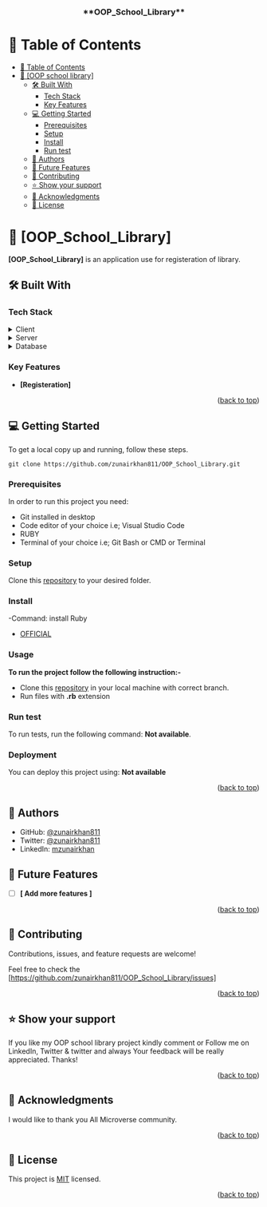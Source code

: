<a name="readme-top"></a>
<div align = 'center'>
  <h3><b>**OOP_School_Library**</b></h3>

</div>

<!-- TABLE OF CONTENTS -->

# 📗 Table of Contents

- [📗 Table of Contents](#-table-of-contents)
- [📖 \[OOP school library\] ](#-oop-school-library-)
  - [🛠 Built With ](#-built-with-)
    - [Tech Stack ](#tech-stack-)
    - [Key Features ](#key-features-)
  - [💻 Getting Started ](#-getting-started-)
    - [Prerequisites](#prerequisites)
    - [Setup](#setup)
    - [Install](#install)
    - [Run test](#run-test)
  - [👥 Authors ](#-authors-)
  - [🔭 Future Features ](#-future-features-)
  - [🤝 Contributing ](#-contributing-)
  - [⭐️ Show your support ](#️-show-your-support-)
  - [🙏 Acknowledgments ](#-acknowledgments-)
  - [📝 License ](#-license-)

<!-- PROJECT DESCRIPTION -->

# 📖 [OOP_School_Library] <a name="about-project"></a>

**[OOP_School_Library]** is an application use for registeration of library.

## 🛠 Built With <a name="built-with"></a>

### Tech Stack <a name="tech-stack"></a>


<details>
  <summary>Client</summary>
  <ul>
    <li><a href="https://rubyinstaller.org/downloads/">RUBY</a></li>
  </ul>
</details>

<details>
  <summary>Server</summary>
  <ul>
    <li><a href=#>N/A</a></li>
  </ul>
</details>

<details>
<summary>Database</summary>
  <ul>
    <li><a href=#>N/A</a></li>
  </ul>
</details>



<!-- Features -->

### Key Features <a name="key-features"></a>


- **[Registeration]**

<p align="right">(<a href="#readme-top">back to top</a>)</p>

<!-- LIVE DEMO -->


<!-- GETTING STARTED -->

## 💻 Getting Started <a name="getting-started"></a>


To get a local copy up and running, follow these steps.

`
git clone https://github.com/zunairkhan811/OOP_School_Library.git
`
### Prerequisites

In order to run this project you need:

- Git installed in desktop
- Code editor of your choice i.e; Visual Studio Code
- RUBY
- Terminal of your choice i.e; Git Bash or CMD or Terminal

### Setup
Clone this [repository](https://github.com/zunairkhan811/OOP_School_Library.git) to your desired folder.

### Install
-Command: install Ruby
- [OFFICIAL](https://rubyinstaller.org/downloads/)

### Usage

**To run the project follow the following instruction:-**

- Clone this [repository](https://github.com/zunairkhan811/OOP_School_Library.git) in your local machine with correct branch.
- Run files with **.rb** extension

### Run test

To run tests, run the following command: **Not available**.

### Deployment

You can deploy this project using: **Not available**

<p align="right">(<a href="#readme-top">back to top</a>)</p>

<!-- AUTHORS -->

## 👥 Authors <a name="authors"></a>

- GitHub: [@zunairkhan811](https://github.com/zunairkhan811)
- Twitter: [@zunairkhan811](https://twitter.com/zunairkhan811)
- LinkedIn: [mzunairkhan](https://www.linkedin.com/in/mzunairkhan)

<!-- FUTURE FEATURES -->

## 🔭 Future Features <a name="future-features"></a>

- [ ] **[ Add more features ]**
<p align="right">(<a href="#readme-top">back to top</a>)</p>

<!-- CONTRIBUTING -->

## 🤝 Contributing <a name="contributing"></a>

Contributions, issues, and feature requests are welcome!

Feel free to check the [https://github.com/zunairkhan811/OOP_School_Library/issues]


<p align="right">(<a href="#readme-top">back to top</a>)</p>

<!-- SUPPORT -->

## ⭐️ Show your support <a name="support"></a>


If you like my OOP school library project kindly comment or Follow me on LinkedIn, Twitter & twitter and always Your feedback will be really appreciated.
Thanks!

<p align="right">(<a href="#readme-top">back to top</a>)</p>

<!-- ACKNOWLEDGEMENTS -->

## 🙏 Acknowledgments <a name="acknowledgements"></a>

I would like to thank you All Microverse community.

<p align="right">(<a href="#readme-top">back to top</a>)</p>

<!-- LICENSE -->

## 📝 License <a name="license"></a>

This project is [MIT](./LICENSE) licensed.

<p align="right">(<a href="#readme-top">back to top</a>)</p>